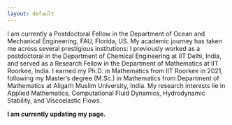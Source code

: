 ```yaml
---
layout: default
---
```


I am currently a Postdoctoral Fellow in the Department of Ocean and Mechanical Engineering, FAU, Florida, US. My academic journey has taken me across several prestigious institutions: I previously worked as a postdoctoral in the Department of Chemical Engineering at IIT Delhi, India, and served as a Research Fellow in the Department of Mathematics at IIT Roorkee, India. I earned my Ph.D. in Mathematics from IIT Roorkee in 2021, following my Master’s degree (M.Sc.) in Mathematics from Department of Mathematics at Aligarh Muslim University, India. My research interests lie in Applied Mathematics, Computational Fluid Dynamics, Hydrodynamic Stability, and Viscoelastic Flows.


**I am currently updating my page.**

